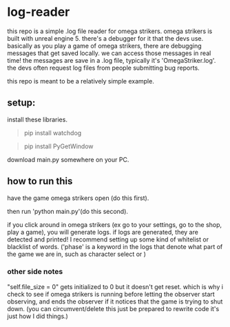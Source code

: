 # log-reader
this repo is a simple .log file reader for omega strikers.
omega strikers is built with unreal engine 5. there's a debugger for it that the devs use. basically as you play a game of omega strikers, there are debugging messages that get saved locally. we can access those messages in real time! the messages are save in a .log file, typically it's 'OmegaStriker.log'. the devs often request log files from people submitting bug reports.

this repo is meant to be a relatively simple example.


## setup:
install these libraries.

> pip install watchdog

> pip install PyGetWindow


download main.py somewhere on your PC.


## how to run this

have the game omega strikers open (do this first).

then run 'python main.py'(do this second).



if you click around in omega strikers (ex go to your settings, go to the shop, play a game), you will generate logs. if logs are generated, they are detected and printed! I recommend setting up some kind of whitelist or blacklist of words. ('phase' is a keyword in the logs that denote what part of the game we are in, such as character select or )


### other side notes
"self.file_size = 0" gets initialized to 0 but it doesn't get reset. which is why i check to see if omega strikers is running before letting the observer start observing, and ends the observer if it notices that the game is trying to shut down. (you can circumvent/delete this just be prepared to rewrite code it's just how I did things.)


